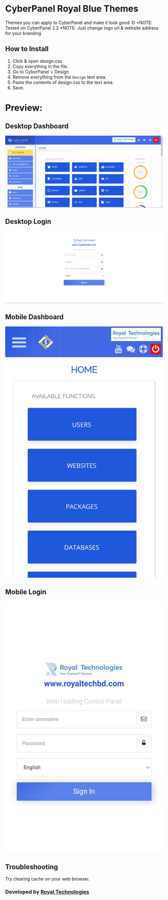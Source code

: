 # CyberPanel Royal Blue Themes

Themes you can apply to CyberPanel and make it look good :D
*NOTE: Tested on CyberPanel 2.3
*NOTE: Just change logo url & website address for your branding

## How to Install

1. Click & open design.css
2. Copy everything in the file.
3. Go to CyberPanel > Design
4. Remove everything from the `Design` text area.
5. Paste the contents of design.css to the text area.
6. Save.


# Preview:
## Desktop Dashboard
![image](https://github.com/mehdiakram/cyberpanelroyalbluetheme/blob/ec7c48484ed05f898fa74fb539c7867ef3cc8900/Desktop%20Dashboard.jpg)

## Desktop Login
![image](https://github.com/mehdiakram/cyberpanelroyalbluetheme/blob/ec7c48484ed05f898fa74fb539c7867ef3cc8900/Desktop%20Login.jpg)

## Mobile Dashboard
![image](https://github.com/mehdiakram/cyberpanelroyalbluetheme/blob/ec7c48484ed05f898fa74fb539c7867ef3cc8900/Mobile%20Dashboard.jpg)

## Mobile Login
![image](https://github.com/mehdiakram/cyberpanelroyalbluetheme/blob/ec7c48484ed05f898fa74fb539c7867ef3cc8900/Mobile%20Login.jpg)


## Troubleshooting

Try clearing cache on your web browser.

### Developed by [Royal Technologies](https://www.facebook.com/RoyalTechnologies/)
